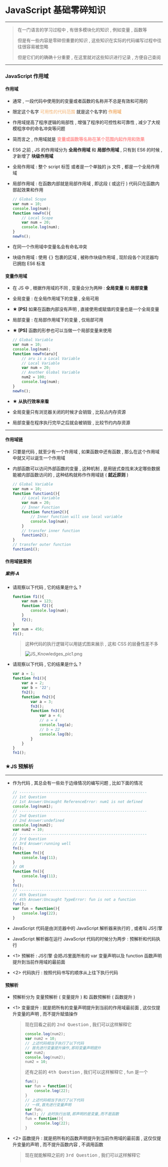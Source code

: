 # JavaScript 基础零碎知识

--------------

> 在一门语言的学习过程中 , 有很多模块化的知识 , 例如变量 , 函数等
>
> 但是有一些内容是零碎但重要的知识 , 这些知识在实际的代码编写过程中往往很容易被忽略
>
> 但是它们的的确确十分重要 , 在这里就对这些知识进行记录 , 方便自己查阅

--------------------------

### JavaScript 作用域

#### 作用域

* 通常 , 一段代码中使用到的变量或者函数的名称并不总是有效和可用的

* 限定这个名字 <font color="#f1b06f">可用性的代码范围</font> 就是这个名字的 <font color="#f1b06f">**作用域**</font> 

* 作用域提高了程序逻辑的局部性 , 增强了程序的可控性和可靠性 , 减少了大规模程序中的命名冲突等问题

* 简而言之 , 作用域就是 <font color="#ff9393">**变量或函数等名称在某个范围内起作用和效果**</font> 

* ES6 之前 , JS 的作用域分为 **全局作用域** 和 **局部作用域** , 只有到 ES6 的时候 , 才新增了 **块级作用域** 

* 全局作用域 : 整个 script 标签 或者是一个单独的 js 文件 , 都是一个全局作用域

* 局部作用域 : 在函数内部就是局部作用域 , 即这段 ( 或这行 ) 代码只在函数内部起效果和作用 

  ```javascript
  // Global Scope
  var num = 10;
  console.log(num);
  function newFn(){
      // Local Scope
      var num = 20;
      console.log(num);
  }
  newFn();
  ```

* 在同一个作用域中变量名会有命名冲突

* 块级作用域 : 使用 <kbd>{}</kbd> 包裹的区域 , 被称作块级作用域 , 现阶段各个浏览器均已拥抱 ES6 标准

#### 变量作用域

* 在 JS 中 , 根据作用域的不同 , 变量会分为两种 : **全局变量** 和 **局部变量** 

* 全局变量 : 在全局作用域下的变量 , 全局可用

* **★ [PS]** 如果在函数内部没有声明 , 直接使用或赋值的变量也是一个全局变量

* 局部变量 : 在局部作用域下的变量 , 仅局部可用

* **★ [PS]** 函数的形参也可以当做一个局部变量来使用

  ```javascript
  // Global Variable
  var num = 10;
  console.log(num);
  function newFn(aru){
      // aru is a Local Variable
      // Local Variable
      var num = 20;
      // Another Global Variable
      num2 = 100;
      console.log(num);
  }
  newFn();
  ```

* **★ 从执行效率来看** 

* 全局变量只有浏览器关闭的时候才会销毁 , 比较占内存资源

* 局部变量在程序执行完毕之后就会被销毁 , 比较节约内存资源

-------------------------

#### 作用域链

* 只要是代码 , 就至少有一个作用域 , 如果函数中还有函数 , 那么在这个作用域中就又可以诞生一个作用域

* 内部函数可以访问外部函数的变量 , 这种机制 , 是用链式查找来决定哪些数据能被内部函数访问的 , 这种结构就称作作用域链 ( **就近原则** )

  ```javascript
  // Global Variable
  var num = 10;
  function function1(){
      // Local Variable
      var num = 20;
      // Inner Function
      function function2(){
          // Inner function will use local variable
          console.log(num);
      }
      // transfer inner function
      function2();
  }
  // transfer outer function
  function1();
  ```

#### 作用域链案例

##### 案例-A

* 请观察以下代码 , 它的结果是什么 ?

  ```javascript
  function f1(){
      var num = 123;
      function f2(){
          console.log(num);
      }
      f2();
  }
  var num = 456;
  f1();
  ```

  > 这种代码的执行逻辑可以用链式图来展示 , 这和 CSS 的层叠性差不多 
  >
  > ![JS_Knowledges_pic1.png](JS_Knowledges_pic1.png) 

* 请观察以下代码 , 它的结果是什么 ?

  ```javascript
  var a = 1;
  function fn1(){
      var a = 2;
      var b = '22';
      fn2();
      function fn2(){
          var a = 3;
          fn3();
          function fn3(){
              var a = 4;
              // a = 4
              console.log(a);
              // b = 22
              console.log(b);
          }
      }
  }
  fn1();
  ```

### ★JS 预解析

----------------

* 作为代码 , 其总会有一些处于边缘情况的编写问题 , 比如下面的情况

  ```javascript
  // ---------------------------------------------------------
  // 1st Question
  // 1st Answer:Uncaught ReferenceError: num1 is not defined
  console.log(num1);
  // ---------------------------------------------------------
  // 2nd Question
  // 2nd Answer:undefined
  console.log(num2);
  var num2 = 10;
  // ---------------------------------------------------------
  // 3rd Question
  // 3rd Answer:running well
  fn();
  function fn(){
      console.log(11);
  }
  // OR
  function fn(){
      console.log(11);
  }
  fn();
  // ---------------------------------------------------------
  // 4th Question
  // 4th Answer:Uncaught TypeError: fun is not a function
  fun();
  var fun = function(){
      console.log(22);
  }
  ```

* JavaScript 代码是由浏览器中的 JavaScript 解析器来执行的 , 或者叫 JS引擎

* JavaScript 解析器在运行 JavaScript 代码的时候分为两步 : 预解析和代码执行

* <1> 预解析 : JS引擎 会把JS里面所有的 var 变量声明以及 function 函数声明提升到当前作用域的最前面

* <2> 代码执行 : 按照代码书写的顺序从上往下执行代码

#### 预解析

* 预解析分为 变量预解析 ( 变量提升 ) 和 函数预解析 ( 函数提升 )

* <1> 变量提升 : 就是把所有的变量声明提升到当前的作用域最前面 , 这仅仅提升变量的声明 , 而不提升赋值操作

  > 现在回看之前的 <kbd>2nd Question</kbd> , 我们可以这样解释它
  >
  > ```javascript
  > console.log(num2);
  > var num2 = 10;
  > // 上述代码相当于执行了以下代码
  > // 首先进行变量提升操作,即将变量声明提升
  > var num2;
  > console.log(num2);
  > num2 = 10;
  > ```
  >
  > 还有之前的 <kbd>4th Question</kbd> , 我们可以这样解释它 , fun 是一个
  >
  > ```javascript
  > fun();
  > var fun = function(){
  >     console.log(22);
  > }
  > // 上述代码相当于执行了以下代码
  > // 一样,首先进行变量声明
  > var fun;
  > fun(); // 此时执行出错,即声明的是变量,而不是函数
  > fun = function(){
  >     console.log(22);
  > }
  > ```

* <2> 函数提升 : 就是把所有的函数声明提升到当前作用域的最前面 , 这仅仅提升变量的声明 , 而不提升函数内容 , 不调用函数

  > 现在就能解释之前的 <kbd>3rd Question</kbd> , 我们可以这样解释它
  >
  > ```javascript
  > ```
  >
  > 
